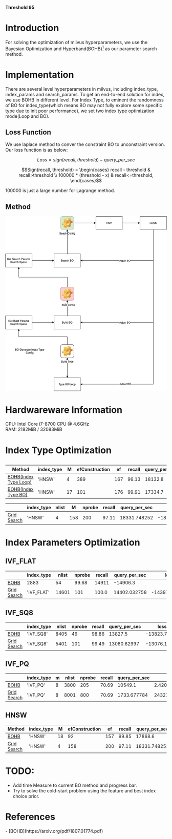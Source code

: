 <!--
 * @Author: Xiang Pan
 * @Date: 2021-08-13 18:00:59
 * @LastEditTime: 2021-08-14 22:12:01
 * @LastEditors: Xiang Pan
 * @Description: 
 * @FilePath: /HOBO/REPORT.md
 * xiangpan@nyu.edu
-->

**Threshold 95**
# Introduction
For solving the optimization of milvus hyperparameters, we use the Bayesian Optimization and Hyperband(BOHB)[<sup>1</sup>](#refer-anchor-1) as our parameter search method.

# Implementation
There are several level hyperparameters in milvus, including index_type, index_params and search_params.
To get an end-to-end solution for index, we use BOHB in different level. For Index Type, to eminent the randomness of BO for index_type(which means BO may not fully explore some specific type due to init poor performance), we set two index type optimization mode(Loop and BO).
## Loss Function
We use laplace method to conver the constraint BO to unconstraint version.
Our loss function is as below:  

$$ Loss = sign(recall, threshold) - query\_per\_sec $$

$$Sign(recall, threshold) = 
\begin{cases}  
recall - threshold & recall>threshold \\
100000 * (threshold - x) & recall<=threshold,
\end{cases}$$

100000 is just a large number for Lagrange method.

## Method 
![Model Architecture](./figures/flow.png)


# Hardwareware Information
CPU: Intel Core i7-8700 CPU @ 4.6GHz  
RAM: 2182MiB / 32083MiB


# Index Type Optimization

## 

| Method                | index_type | M  | efConstruction | ef  | recall | query_per_sec | loss     |
|-----------------------|------------|----|----------------|-----|--------|---------------|----------|
| [BOHB(Index Type Loop)](https://wandb.ai/xiang-pan/HOBO/runs/14pnimgi) | 'HNSW'     | 4  | 389            | 167 | 96.13  | 18132.8       | -18131.7 |
| [BOHB(Index Type BO)](https://wandb.ai/xiang-pan/HOBO/runs/1716bulq)   | 'HNSW'     | 17 | 101            | 176 | 99.91  | 17334.7       | -17329.8 |

|                                                              | index_type | nlist | M   | nprobe | recall | query_per_sec | loss          |
|--------------------------------------------------------------|------------|-------|-----|--------|--------|---------------|---------------|
| [Grid Search](https://wandb.ai/xiang-pan/HOBO/runs/3vdvm6gs) | 'HNSW'     | 4     | 158 | 200    | 97.11  | 18331.748252  | -18329.638252 |



# Index Parameters Optimization


## IVF_FLAT

|             | index_type | nlist | nprobe | recall | query_per_sec      | loss                |
|-------------|------------|-------|--------|--------|--------------------|---------------------|
| [BOHB](https://wandb.ai/xiang-pan/HOBO/runs/9ughlu3l)        |    2883 |       54 |    99.68 |           14911 | -14906.3 |
| [Grid Search](https://wandb.ai/xiang-pan/HOBO/runs/22n2lk07) | 'IVF_FLAT' | 14601 | 101    | 100.0  | 14402.032758       | -14397.032758       |

## IVF_SQ8
|                                                              | index_type | nlist | nprobe | recall | query_per_sec | loss         |
|--------------------------------------------------------------|------------|-------|--------|--------|---------------|--------------|
| [BOHB](https://wandb.ai/xiang-pan/HOBO/runs/2hnt39qn)        | 'IVF_SQ8'  | 8405  | 46     | 98.86  | 13827.5       | -13823.7     |
| [Grid Search](https://wandb.ai/xiang-pan/HOBO/runs/26z6cea5) | 'IVF_SQ8'  | 5401  | 101    | 99.49  | 13080.62997   | -13076.13997 |

## IVF_PQ
|                                                              | index_type | m | nlist | nprobe | recall | query_per_sec | loss           |
|--------------------------------------------------------------|------------|---|-------|--------|--------|---------------|----------------|
| [BOHB](https://wandb.ai/xiang-pan/HOBO/runs/2hh95hjr)        | 'IVF_PQ'   | 8 | 3800  | 205    | 70.69  | 10549.1       | 2.42045e+06    |
| [Grid Search](https://wandb.ai/xiang-pan/HOBO/runs/2i7nos9y) | 'IVF_PQ'   | 8 | 8001  | 800    | 70.69  | 1733.677784   | 2432733.677784 |


## HNSW
| Method                                                       | index_type | M  | efConstruction | ef  | recall | query_per_sec | loss          |
|--------------------------------------------------------------|------------|----|----------------|-----|--------|---------------|---------------|
| [BOHB](https://wandb.ai/xiang-pan/HOBO/runs/1gkilnbh)        | 'HNSW'     | 18 | 92             | 157 | 99.85  | 17868.6       | -17863.8      |
| [Grid Search](https://wandb.ai/xiang-pan/HOBO/runs/3vdvm6gs) | 'HNSW'     | 4  | 158            | 200 | 97.11  | 18331.748252  | -18329.638252 |


# TODO:
- Add time Measure to current BO method and progress bar.
- Try to solve the cold-start problem using the feature and best index choice prior.



# References
<div id="refer-anchor-1"></div>
- [BOHB](https://arxiv.org/pdf/1807.01774.pdf)